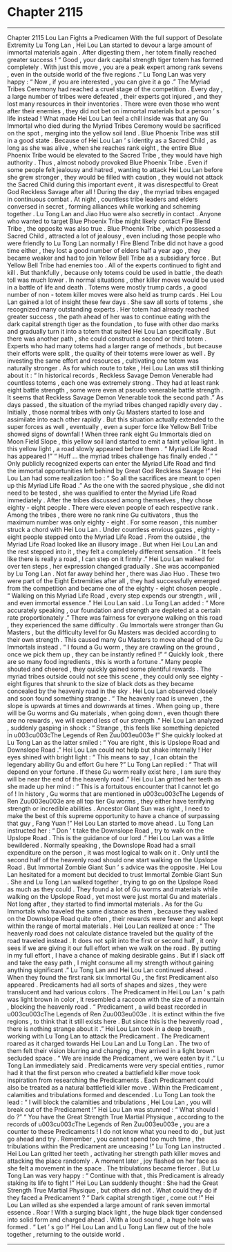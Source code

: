 
# Chapter 2115


---

Chapter 2115 Lou Lan Fights a Predicamen With the full support of Desolate Extremity Lu Tong Lan , Hei Lou Lan started to devour a large amount of immortal materials again . After digesting them , her totem finally reached greater success !
“ Good , your dark capital strength tiger totem has formed completely . With just this move , you are a peak expert among rank sevens , even in the outside world of the five regions .” Lu Tong Lan was very happy : “ Now , if you are interested , you can give it a go .”
The Myriad Tribes Ceremony had reached a cruel stage of the competition .
Every day , a large number of tribes were defeated , their experts got injured , and they lost many resources in their inventories . There were even those who went after their enemies , they did not bet on immortal materials but a person ’ s life instead !
What made Hei Lou Lan feel a chill inside was that any Gu Immortal who died during the Myriad Tribes Ceremony would be sacrificed on the spot , merging into the yellow soil land .
Blue Phoenix Tribe was still in a good state .
Because of Hei Lou Lan ’ s identity as a Sacred Child , as long as she was alive , when she reaches rank eight , the entire Blue Phoenix Tribe would be elevated to the Sacred Tribe , they would have high authority .
Thus , almost nobody provoked Blue Phoenix Tribe .
Even if some people felt jealousy and hatred , wanting to attack Hei Lou Lan before she grew stronger , they would be filled with caution , they would not attack the Sacred Child during this important event , it was disrespectful to Great God Reckless Savage after all !
During the day , the myriad tribes engaged in continuous combat . At night , countless tribe leaders and elders conversed in secret , forming alliances while working and scheming together .
Lu Tong Lan and Jiao Huo were also secretly in contact .
Anyone who wanted to target Blue Phoenix Tribe might likely contact Fire Blend Tribe , the opposite was also true .
Blue Phoenix Tribe , which possessed a Sacred Child , attracted a lot of jealousy , even including those people who were friendly to Lu Tong Lan normally !
Fire Blend Tribe did not have a good time either , they lost a good number of elders half a year ago , they became weaker and had to join Yellow Bell Tribe as a subsidiary force .
But Yellow Bell Tribe had enemies too .
All of the experts continued to fight and kill .
But thankfully , because only totems could be used in battle , the death toll was much lower .
In normal situations , other killer moves would be used in a battle of life and death . Totems were mostly trump cards , a good number of non - totem killer moves were also held as trump cards .
Hei Lou Lan gained a lot of insight these few days .
She saw all sorts of totems , she recognized many outstanding experts .
Her totem had already reached greater success , the path ahead of her was to continue eating with the dark capital strength tiger as the foundation , to fuse with other dao marks and gradually turn it into a totem that suited Hei Lou Lan specifically .
But there was another path , she could construct a second or third totem .
Experts who had many totems had a larger range of methods , but because their efforts were split , the quality of their totems were lower as well .
By investing the same effort and resources , cultivating one totem was naturally stronger .
As for which route to take , Hei Lou Lan was still thinking about it : “ In historical records , Reckless Savage Demon Venerable had countless totems , each one was extremely strong . They had at least rank eight battle strength , some were even at pseudo venerable battle strength . It seems that Reckless Savage Demon Venerable took the second path .”
As days passed , the situation of the myriad tribes changed rapidly every day .
Initially , those normal tribes with only Gu Masters started to lose and assimilate into each other rapidly . But this situation actually extended to the super forces as well , eventually , even a super force like Yellow Bell Tribe showed signs of downfall !
When three rank eight Gu Immortals died on Moon Field Slope , this yellow soil land started to emit a faint yellow light .
In this yellow light , a road slowly appeared before them .
“ Myriad Life Road has appeared !”
“ Huff … the myriad tribes challenge has finally ended .”
“ Only publicly recognized experts can enter the Myriad Life Road and find the immortal opportunities left behind by Great God Reckless Savage !”
Hei Lou Lan had some realization too : “ So all the sacrifices are meant to open up this Myriad Life Road .”
As the one with the sacred physique , she did not need to be tested , she was qualified to enter the Myriad Life Road immediately .
After the tribes discussed among themselves , they chose eighty - eight people .
There were eleven people of each respective rank .
Among the tribes , there were no rank nine Gu cultivators , thus the maximum number was only eighty - eight .
For some reason , this number struck a chord with Hei Lou Lan .
Under countless envious gazes , eighty - eight people stepped onto the Myriad Life Road .
From the outside , the Myriad Life Road looked like an illusory image . But when Hei Lou Lan and the rest stepped into it , they felt a completely different sensation .
“ It feels like there is really a road , I can step on it firmly .” Hei Lou Lan walked for over ten steps , her expression changed gradually .
She was accompanied by Lu Tong Lan .
Not far away behind her , there was Jiao Huo .
These two were part of the Eight Extremities after all , they had successfully emerged from the competition and became one of the eighty - eight chosen people .
“ Walking on this Myriad Life Road , every step expends our strength , will , and even immortal essence .” Hei Lou Lan said .
Lu Tong Lan added : “ More accurately speaking , our foundation and strength are depleted at a certain rate proportionately .”
There was fairness for everyone walking on this road , they experienced the same difficulty .
Gu Immortals were stronger than Gu Masters , but the difficulty level for Gu Masters was decided according to their own strength .
This caused many Gu Masters to move ahead of the Gu Immortals instead .
“ I found a Gu worm , they are crawling on the ground , once we pick them up , they can be instantly refined !”
“ Quickly look , there are so many food ingredients , this is worth a fortune .”
Many people shouted and cheered , they quickly gained some plentiful rewards .
The myriad tribes outside could not see this scene , they could only see eighty - eight figures that shrunk to the size of black dots as they became concealed by the heavenly road in the sky .
Hei Lou Lan observed closely and soon found something strange .
“ The heavenly road is uneven , the slope is upwards at times and downwards at times . When going up , there will be Gu worms and Gu materials , when going down , even though there are no rewards , we will expend less of our strength .” Hei Lou Lan analyzed , suddenly gasping in shock : “ Strange , this feels like something depicted in u003cu003cThe Legends of Ren Zuu003eu003e !”
She quickly looked at Lu Tong Lan as the latter smiled : “ You are right , this is Upslope Road and Downslope Road .”
Hei Lou Lan could not help but shake internally !
Her eyes shined with bright light : “ This means to say , I can obtain the legendary ability Gu and effort Gu here ?”
Lu Tong Lan replied : “ That will depend on your fortune . If these Gu worm really exist here , I am sure they will be near the end of the heavenly road .”
Hei Lou Lan gritted her teeth as she made up her mind : “ This is a fortuitous encounter that I cannot let go of ! In history , Gu worms that are mentioned in u003cu003cThe Legends of Ren Zuu003eu003e are all top tier Gu worms , they either have terrifying strength or incredible abilities . Ancestor Giant Sun was right , I need to make the best of this supreme opportunity to have a chance of surpassing that guy , Fang Yuan !”
Hei Lou Lan started to move ahead .
Lu Tong Lan instructed her : “ Don ’ t take the Downslope Road , try to walk on the Upslope Road . This is the guidance of our lord .”
Hei Lou Lan was a little bewildered .
Normally speaking , the Downslope Road had a small expenditure on the person , it was most logical to walk on it . Only until the second half of the heavenly road should one start walking on the Upslope Road .
But Immortal Zombie Giant Sun ’ s advice was the opposite .
Hei Lou Lan hesitated for a moment but decided to trust Immortal Zombie Giant Sun .
She and Lu Tong Lan walked together , trying to go on the Upslope Road as much as they could .
They found a lot of Gu worms and materials while walking on the Upslope Road , yet most were just mortal Gu and materials .
Not long after , they started to find immortal materials . As for the Gu Immortals who traveled the same distance as them , because they walked on the Downslope Road quite often , their rewards were fewer and also kept within the range of mortal materials .
Hei Lou Lan realized at once : “ The heavenly road does not calculate distance traveled but the quality of the road traveled instead . It does not split into the first or second half , it only sees if we are giving it our full effort when we walk on the road . By putting in my full effort , I have a chance of making desirable gains . But if I slack off and take the easy path , I might consume all my strength without gaining anything significant .”
Lu Tong Lan and Hei Lou Lan continued ahead .
When they found the first rank six Immortal Gu , the first Predicament also appeared .
Predicaments had all sorts of shapes and sizes , they were translucent and had various colors .
The Predicament in Hei Lou Lan ’ s path was light brown in color , it resembled a raccoon with the size of a mountain , blocking the heavenly road .
“ Predicament , a wild beast recorded in u003cu003cThe Legends of Ren Zuu003eu003e . It is extinct within the five regions , to think that it still exists here . But since this is the heavenly road , there is nothing strange about it .”
Hei Lou Lan took in a deep breath , working with Lu Tong Lan to attack the Predicament .
The Predicament roared as it charged towards Hei Lou Lan and Lu Tong Lan .
The two of them felt their vision blurring and changing , they arrived in a light brown secluded space .
“ We are inside the Predicament , we were eaten by it .” Lu Tong Lan immediately said .
Predicaments were very special entities , rumor had it that the first person who created a battlefield killer move took inspiration from researching the Predicaments .
Each Predicament could also be treated as a natural battlefield killer move .
Within the Predicament , calamities and tribulations formed and descended .
Lu Tong Lan took the lead : “ I will block the calamities and tribulations , Hei Lou Lan , you will break out of the Predicament !”
Hei Lou Lan was stunned : “ What should I do ?”
“ You have the Great Strength True Martial Physique , according to the records of u003cu003cThe Legends of Ren Zuu003eu003e , you are a counter to these Predicaments ! I do not know what you need to do , but just go ahead and try . Remember , you cannot spend too much time , the tribulations within the Predicament are unceasing !” Lu Tong Lan instructed .
Hei Lou Lan gritted her teeth , activating her strength path killer moves and attacking the place randomly .
A moment later , joy flashed on her face as she felt a movement in the space .
The tribulations became fiercer .
But Lu Tong Lan was very happy : “ Continue with that , this Predicament is already staking its life to fight !”
Hei Lou Lan suddenly thought : She had the Great Strength True Martial Physique , but others did not . What could they do if they faced a Predicament ?
“ Dark capital strength tiger , come out !” Hei Lou Lan willed as she expended a large amount of rank seven immortal essence .
Roar !
With a surging black light , the huge black tiger condensed into solid form and charged ahead .
With a loud sound , a huge hole was formed .
“ Let ’ s go !” Hei Lou Lan and Lu Tong Lan flew out of the hole together , returning to the outside world .

---

